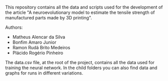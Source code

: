 This repository contains all the data and scripts used for the development of the article
"A neuroevolutionary model to estimate the tensile strength of manufactured parts made by 3D printing".

Authors:
- Matheus Alencar da Silva
- Bonfim Amaro Junior
- Ramon Rudá Brito Medeiros
- Plácido Rogério Pinheiro

The data.csv file, at the root of the project, contains all the data used for training the neural network.
In the child folders you can also find data and graphs for runs in different variations.
